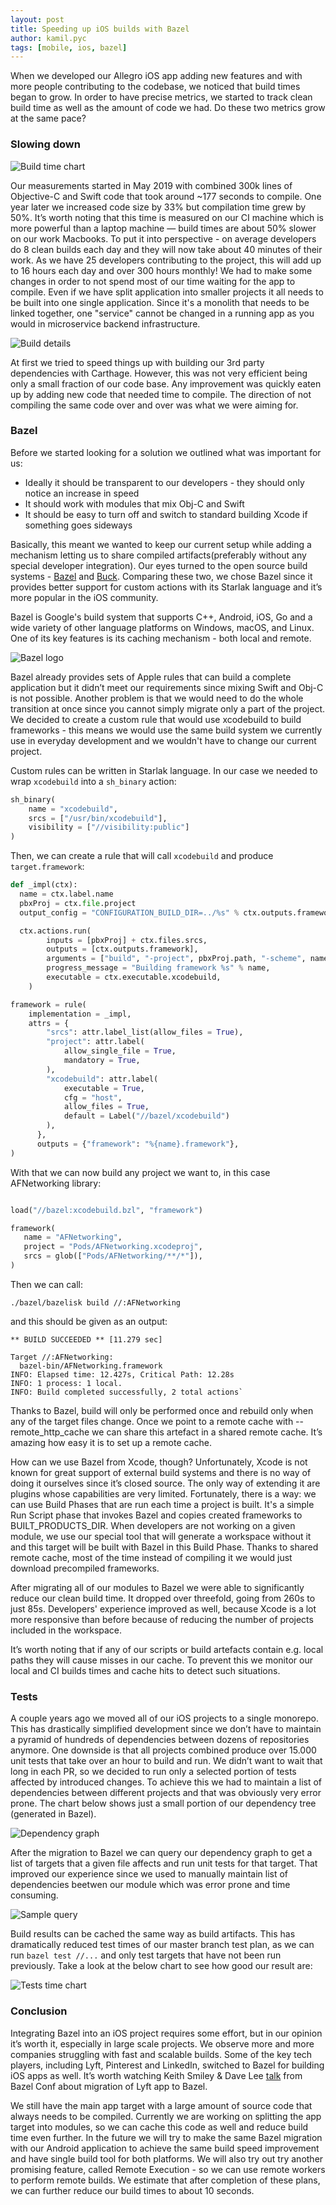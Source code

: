 ```yaml
---
layout: post
title: Speeding up iOS builds with Bazel
author: kamil.pyc
tags: [mobile, ios, bazel]
---
```


When we developed our Allegro iOS app adding new features and with more people contributing to the codebase, we noticed
that build times began to grow. In order to have precise metrics, we started to track clean build time as well as the
amount of code we had. Do these two metrics grow at the same pace?

### Slowing down

![Build time chart](/assets/img/articles/2020-12-17-speeding-up-ios-builds-with-bazel/build_time_chart.png)

Our measurements started in May 2019 with combined 300k lines of Objective-C and Swift code that took around
~177 seconds to compile. One year later we increased code size by 33% but compilation time grew by 50%.
It’s worth noting that this time is measured on our CI machine which is more powerful than a laptop machine —
build times are about 50% slower on our work Macbooks. To put it into perspective - on average developers do 8
clean builds each day and they will now take about 40 minutes of their work. As we have 25 developers contributing
to the project, this will add up to 16 hours each day and over 300 hours monthly!
We had to make some changes in order to not spend most of our time waiting for the app to compile.
Even if we have split application into smaller projects it all needs to be built into one single application.
Since it's a monolith that needs to be linked together, one "service" cannot be changed in a running app as you would
in microservice backend infrastructure.

![Build details](/assets/img/articles/2020-12-17-speeding-up-ios-builds-with-bazel/build_details.png)

At first we tried to speed things up with building our 3rd party dependencies with Carthage. However, this was not very
efficient being only a small fraction of our code base. Any improvement was quickly eaten up by adding new code that
needed time to compile. The direction of not compiling the same code over and over was what we were aiming for.

### Bazel

Before we started looking for a solution we outlined what was important for us:

* Ideally it should be transparent to our developers - they should only notice an increase in speed
* It should work with modules that mix Obj-C and Swift
* It should be easy to turn off and switch to standard building Xcode if something goes sideways

Basically, this meant we wanted to keep our current setup while adding a mechanism letting us to share compiled
artifacts(preferably without any special developer integration). Our eyes turned to the open source build
systems - [Bazel](https://bazel.build) and [Buck](https://buck.build). Comparing these two, we chose Bazel since it
provides better support for custom actions
with its Starlak language and it’s more popular in the iOS community.

Bazel is Google's build system that supports C++, Android, iOS, Go and a wide variety of other
language platforms on Windows, macOS, and Linux. One of its key features is its caching mechanism - both local and
remote.

![Bazel logo](/assets/img/articles/2020-12-17-speeding-up-ios-builds-with-bazel/bazel_logo.png)

Bazel already provides sets of Apple rules that can build a complete application but it didn’t meet our requirements
since mixing Swift and Obj-C is not possible. Another problem is that we would need to do the whole transition at once
since you cannot simply migrate only a part of the project. We decided to create a custom rule that would use
xcodebuild to build frameworks - this means we would use the same build system we currently use in everyday development
and we wouldn't have to change our current project.

Custom rules can be written in Starlak language. In our case we needed to wrap
`xcodebuild` into a `sh_binary` action:

```python
sh_binary(
    name = "xcodebuild",
    srcs = ["/usr/bin/xcodebuild"],
    visibility = ["//visibility:public"]
)
```

Then, we can create a rule that will call `xcodebuild` and produce `target.framework`:

```python
def _impl(ctx):
  name = ctx.label.name
  pbxProj = ctx.file.project
  output_config = "CONFIGURATION_BUILD_DIR=../%s" % ctx.outputs.framework.dirname

  ctx.actions.run(
        inputs = [pbxProj] + ctx.files.srcs,
        outputs = [ctx.outputs.framework],
        arguments = ["build", "-project", pbxProj.path, "-scheme", name, output_config],
        progress_message = "Building framework %s" % name,
        executable = ctx.executable.xcodebuild,
    )

framework = rule(
    implementation = _impl,
    attrs = {
        "srcs": attr.label_list(allow_files = True),
        "project": attr.label(
            allow_single_file = True,
            mandatory = True,
        ),
        "xcodebuild": attr.label(
            executable = True,
            cfg = "host",
            allow_files = True,
            default = Label("//bazel/xcodebuild")
        ),
      },
      outputs = {"framework": "%{name}.framework"},
)
```

With that we can now build any project we want to, in this case AFNetworking library:

```python

load("//bazel:xcodebuild.bzl", "framework")

framework(
   name = "AFNetworking",
   project = "Pods/AFNetworking.xcodeproj",
   srcs = glob(["Pods/AFNetworking/**/*"]),
)

```

Then we can call:

```shell
./bazel/bazelisk build //:AFNetworking
```

and this should be given as an output:

```shell
** BUILD SUCCEEDED ** [11.279 sec]

Target //:AFNetworking:
  bazel-bin/AFNetworking.framework
INFO: Elapsed time: 12.427s, Critical Path: 12.28s
INFO: 1 process: 1 local.
INFO: Build completed successfully, 2 total actions`
```

Thanks to Bazel, build will only be performed once and rebuild only when any of the target files change.
Once we point to a remote cache with --remote_http_cache we can share this artefact in a shared remote cache.
It’s amazing how easy it is to set up a remote cache.

How can we use Bazel from Xcode, though? Unfortunately, Xcode is not known for great support of external build systems
and there is no way of doing it ourselves since it’s closed source. The only way of extending it are plugins whose
capabilities are very limited. Fortunately, there is a way: we can use Build Phases that are run each time a project is
built. It's a simple Run Script phase that invokes Bazel and copies created frameworks to BUILT_PRODUCTS_DIR.
When developers are not working on a given module, we use our special tool that will generate a workspace without it
and this target will be built with Bazel in this Build Phase. Thanks to shared remote cache, most of the time instead
of compiling it we would just download precompiled frameworks.

After migrating all of our modules to Bazel we were able to significantly reduce our clean build time. It dropped over
threefold, going from 260s to just 85s. Developers' experience improved as well, because Xcode is a lot more responsive
than before because of reducing the number of projects included in the workspace.

It’s worth noting that if any of our scripts or build artefacts contain e.g. local paths they will cause misses in
our cache. To prevent this we monitor our local and CI builds times and cache hits to detect such situations.

### Tests

A couple years ago we moved all of our iOS projects to a single monorepo.
This has drastically simplified development since we don’t have to maintain a pyramid of hundreds of dependencies
between dozens of repositories anymore. One downside is that all projects combined produce over 15.000 unit tests that
take over an hour to build and run. We didn’t want to wait that long in each PR, so we decided to run only a selected
portion of tests affected by introduced changes. To achieve this we had to maintain a list of dependencies between
different projects and that was obviously very error prone.
The chart below shows just a small portion of our dependency tree (generated in Bazel).

![Dependency graph](/assets/img/articles/2020-12-17-speeding-up-ios-builds-with-bazel/dependency_graph.png)

After the migration to Bazel we can query our dependency graph to get a list of targets that a given file affects
and run unit tests for that target. That improved our experience since we used to manually maintain list of
dependencies beetwen our module which was error prone and time consuming.

![Sample query](/assets/img/articles/2020-12-17-speeding-up-ios-builds-with-bazel/query.png)

Build results can be cached the same way as build artifacts.
This has dramatically reduced test times of our master branch test plan, as we can run `bazel test //...` and only test
targets that have not been run previously. Take a look at the below chart to see how good our result are:

![Tests time chart](/assets/img/articles/2020-12-17-speeding-up-ios-builds-with-bazel/tests_time_chart.png)

### Conclusion

Integrating Bazel into an iOS project requires some effort, but in our opinion it’s worth it, especially in large scale
projects. We observe more and more companies struggling with fast and scalable builds. Some of the key tech players,
including Lyft, Pinterest and LinkedIn, switched to Bazel for building iOS apps as well. It’s worth watching Keith
Smiley & Dave Lee [talk](https://www.youtube.com/watch?v=NAPeWoimGx8) from Bazel Conf about migration of Lyft app to
Bazel.

We still have the main app target with a large amount of source code that always needs to be compiled.
Currently we are working on splitting the app target into modules, so we can cache this code as well and reduce build
time even further. In the future we will try to make the same Bazel migration with our Android application to achieve
the same build speed improvement and have single build tool for both platforms. We will also try out try another
promising feature, called Remote Execution - so we can use remote workers to perform remote builds. We estimate that
after completion of these plans, we can further reduce our build times to about 10 seconds.

